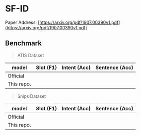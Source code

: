 # SF-ID

Paper Address: [https://arxiv.org/pdf/1907.00390v1.pdf](https://arxiv.org/pdf/1907.00390v1.pdf)

## Benchmark

> ATIS Dataset

| model      | Slot (F1) | Intent (Acc) | Sentence (Acc) |
| ---------- | --------- | ------------ | -------------- |
| Official   |       |         |            |
| This repo. |       |         |            |

> Snips Dataset

| model      | Slot (F1) | Intent (Acc) | Sentence (Acc) |
| ---------- | --------- | ------------ | -------------- |
| Official   |       |          |            |
| This repo. |       |          |            |

